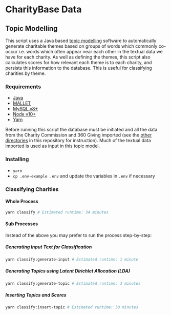 # CharityBase Data

## Topic Modelling

This script uses a Java based [topic modelling](https://en.wikipedia.org/wiki/Topic_model) software to automatically generate charitable themes based on groups of words which commonly co-occur i.e. words which often appear near each other in the textual data we have for each charity.  As well as defining the themes, this script also calculates scores for how relevant each theme is to each charity, and persists this information to the database.  This is useful for classifying charities by theme.

### Requirements

- [Java](https://www.java.com)
- [MALLET](http://mallet.cs.umass.edu)
- [MySQL v8+](https://www.mysql.com)
- [Node v10+](https://nodejs.org)
- [Yarn](https://yarnpkg.com)

Before running this script the database must be initiated and all the data from the Charity Commission and 360 Giving imported (see the [other directories](../) in this repository for instruction). Much of the textual data imported is used as input in this topic model.

### Installing

- `yarn`
- `cp .env-example .env` and update the variables in `.env` if necessary


### Classifying Charities

#### Whole Process

```bash
yarn classify # Estimated runtime: 34 minutes
```

#### Sub Processes

Instead of the above you may prefer to run the process step-by-step:

##### Generating Input Text for Classification

```bash
yarn classify:generate-input # Estimated runtime: 1 minute
```

##### Generating Topics using Latent Dirichlet Allocation (LDA)

```bash
yarn classify:generate-topic # Estimated runtime: 3 minutes
```

##### Inserting Topics and Scores

```bash
yarn classify:insert-topic # Estimated runtime: 30 minutes
```


